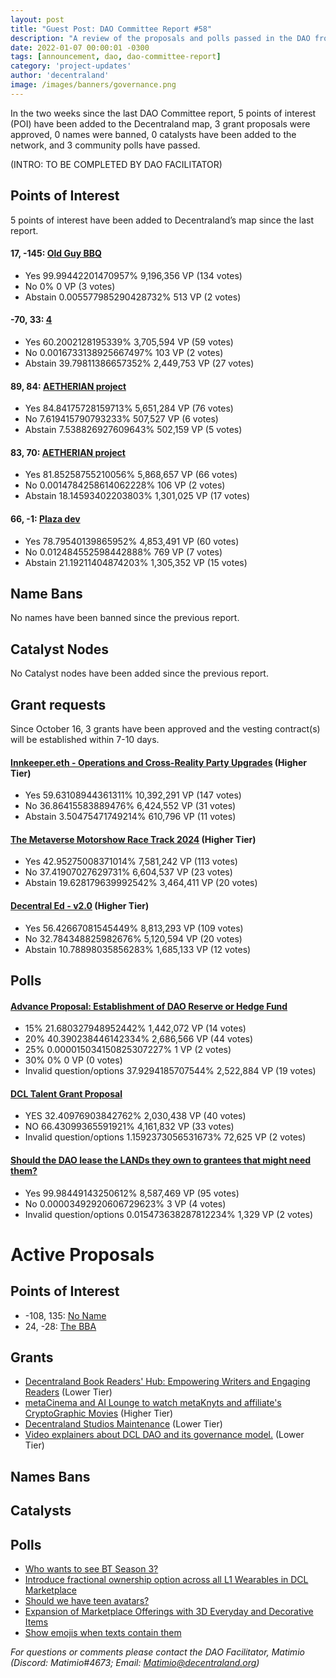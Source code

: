 ```yaml
---
layout: post
title: "Guest Post: DAO Committee Report #58"
description: "A review of the proposals and polls passed in the DAO from October 16 through October 31".
date: 2022-01-07 00:00:01 -0300
tags: [announcement, dao, dao-committee-report]
category: 'project-updates'
author: 'decentraland'
image: /images/banners/governance.png
---
```


In the two weeks since the last DAO Committee report, 5 points of interest (POI) have been added to the Decentraland map, 3 grant proposals were approved, 0 names were banned, 0 catalysts have been added to the network, and 3 community polls have passed.

(INTRO: TO BE COMPLETED BY DAO FACILITATOR)

## Points of Interest
5 points of interest have been added to Decentraland’s map since the last report.


#### 17, -145: [Old Guy BBQ](https://governance.decentraland.org/proposal/?id=fc1901d9-15c3-480a-bb4a-94a4308cdce0)

* Yes 99.99442201470957% 9,196,356 VP (134 votes)
* No 0% 0 VP (3 votes)
* Abstain 0.005577985290428732% 513 VP (2 votes)


#### -70, 33: [4](https://governance.decentraland.org/proposal/?id=cf147a1a-72ad-4559-85af-241161014491)

* Yes 60.2002128195339% 3,705,594 VP (59 votes)
* No 0.0016733138925667497% 103 VP (2 votes)
* Abstain 39.79811386657352% 2,449,753 VP (27 votes)


#### 89, 84: [AETHERIAN project](https://governance.decentraland.org/proposal/?id=52069bfe-6537-4c8b-979f-bce4174a7932)

* Yes 84.84175728159713% 5,651,284 VP (76 votes)
* No 7.619415790793233% 507,527 VP (6 votes)
* Abstain 7.538826927609643% 502,159 VP (5 votes)


#### 83, 70: [AETHERIAN project](https://governance.decentraland.org/proposal/?id=740ff9fd-f773-42f7-888b-2c461eddac90)

* Yes 81.85258755210056% 5,868,657 VP (66 votes)
* No 0.0014784258614062228% 106 VP (2 votes)
* Abstain 18.14593402203803% 1,301,025 VP (17 votes)


#### 66, -1: [Plaza dev](https://governance.decentraland.org/proposal/?id=e3397be4-77c4-4840-a8e6-73da73e23f37)

* Yes 78.79540139865952% 4,853,491 VP (60 votes)
* No 0.012484552598442888% 769 VP (7 votes)
* Abstain 21.19211404874203% 1,305,352 VP (15 votes)


## Name Bans

No names have been banned since the previous report.

## Catalyst Nodes
No Catalyst nodes have been added since the previous report.


## Grant requests
Since October 16, 3 grants have been approved and the vesting contract(s) will be established within 7-10 days.


#### [Innkeeper.eth - Operations and Cross-Reality Party Upgrades](https://governance.decentraland.org/proposal/?id=b136bb90-648b-11ee-a1c9-233702efe10a) (Higher Tier)

* Yes 59.63108944361311% 10,392,291 VP (147 votes)
* No 36.86415583889476% 6,424,552 VP (31 votes)
* Abstain 3.50475471749214% 610,796 VP (11 votes)


#### [The Metaverse Motorshow Race Track 2024](https://governance.decentraland.org/proposal/?id=6dfe5a60-6222-11ee-921b-3b664a734355) (Higher Tier)

* Yes 42.95275008371014% 7,581,242 VP (113 votes)
* No 37.41907027629731% 6,604,537 VP (23 votes)
* Abstain 19.628179639992542% 3,464,411 VP (20 votes)


#### [Decentral Ed - v2.0](https://governance.decentraland.org/proposal/?id=4e3914f0-60cd-11ee-b14c-4954da90424e) (Higher Tier)

* Yes 56.42667081545449% 8,813,293 VP (109 votes)
* No 32.784348825982676% 5,120,594 VP (20 votes)
* Abstain 10.78898035856283% 1,685,133 VP (12 votes)


## Polls

#### [Advance Proposal: Establishment of DAO Reserve or Hedge Fund](https://governance.decentraland.org/proposal/?id=73241be1-23ce-4d07-8a8f-684bd9bb54e2)

* 15% 21.680327948952442% 1,442,072 VP (14 votes)
* 20% 40.390238446142334% 2,686,566 VP (44 votes)
* 25% 0.000015034150825307227% 1 VP (2 votes)
* 30% 0% 0 VP (0 votes)
* Invalid question/options 37.9294185707544% 2,522,884 VP (19 votes)


#### [DCL Talent Grant Proposal](https://governance.decentraland.org/proposal/?id=aeb405e5-a84e-4a8c-b182-922b0a4534c8)

* YES 32.40976903842762% 2,030,438 VP (40 votes)
* NO 66.43099365591921% 4,161,832 VP (33 votes)
* Invalid question/options 1.1592373056531673% 72,625 VP (2 votes)


#### [Should the DAO lease the LANDs they own to grantees that might need them?](https://governance.decentraland.org/proposal/?id=5dfd8c13-bdfd-4cb2-b698-17410cad85ce)

* Yes 99.98449143250612% 8,587,469 VP (95 votes)
* No 0.00003492920606729623% 3 VP (4 votes)
* Invalid question/options 0.015473638287812234% 1,329 VP (2 votes)



# Active Proposals

## Points of Interest

* -108, 135: [No Name](https://governance.decentraland.org/proposal/?id=194fd669-9296-43b5-9f53-83a704e97efb)
* 24, -28: [The BBA](https://governance.decentraland.org/proposal/?id=66d11ed2-176d-4782-83c7-d9057c467264)

## Grants

* [Decentraland Book Readers&#39; Hub: Empowering Writers and Engaging Readers](https://governance.decentraland.org/proposal/?id=12efb140-9ad9-4050-b262-67629d2b7de5) (Lower Tier)
* [metaCinema and AI Lounge to watch metaKnyts and affiliate&#39;s CryptoGraphic Movies](https://governance.decentraland.org/proposal/?id=02a2df8a-fbad-46ea-b0d9-3b558b60fe63) (Higher Tier)
* [Decentraland Studios Maintenance](https://governance.decentraland.org/proposal/?id=d85bdf8e-bdfc-47cf-b6c6-6b55f7a96d93) (Lower Tier)
* [Video explainers about DCL DAO and its governance model.](https://governance.decentraland.org/proposal/?id=b349fb6c-8356-46d6-abd2-f28a9fd072d8) (Lower Tier)

## Names Bans


## Catalysts


## Polls

* [Who wants to see BT Season 3? ](https://governance.decentraland.org/proposal/?id=92ff0da6-8b40-4683-8242-009408da7a3b)
* [Introduce fractional ownership option across all L1 Wearables in DCL Marketplace](https://governance.decentraland.org/proposal/?id=a8036e88-6d22-454d-b341-c6984b7d0165)
* [Should we have teen avatars? ](https://governance.decentraland.org/proposal/?id=41694320-2c81-479c-874a-a1d93d6bb137)
* [Expansion of Marketplace Offerings with 3D Everyday and Decorative Items](https://governance.decentraland.org/proposal/?id=037d6962-7c7e-4a98-b3cc-64d2811163ce)
* [Show emojis when texts contain them](https://governance.decentraland.org/proposal/?id=7b118a36-199f-49a7-812b-fba57aabaeaf)

*For questions or comments please contact the DAO Facilitator, Matimio (Discord: Matimio#4673; Email: [Matimio@decentraland.org](mailto:Matimio@decentraland.org))*